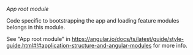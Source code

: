*App root module*

Code specific to bootstrapping the app and loading feature modules belongs in this module.

See "App root module" in
https://angular.io/docs/ts/latest/guide/style-guide.html#!#application-structure-and-angular-modules
for more info.
